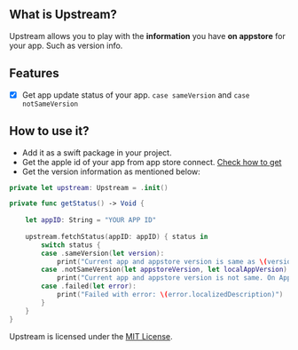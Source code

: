 ## What is Upstream?

Upstream allows you to play with the **information** you have **on appstore** for your app. Such as version info.

## Features
- [x] Get app update status of your app. `case sameVersion` and `case notSameVersion`

## How to use it?

- Add it as a swift package in your project.
- Get the apple id of your app from app store connect. [Check how to get](https://github.com/myawesomehub/Upstream/blob/main/Asset/GetAppleIdForApp.png)
- Get the version information as mentioned below:

```swift
private let upstream: Upstream = .init()

private func getStatus() -> Void {
    
    let appID: String = "YOUR APP ID"
    
    upstream.fetchStatus(appID: appID) { status in
        switch status {
        case .sameVersion(let version):
            print("Current app and appstore version is same as \(version)")
        case .notSameVersion(let appstoreVersion, let localAppVersion):
            print("Current app and appstore version is not same. On Appstore: \(appstoreVersion) and local is: \(localAppVersion)")
        case .failed(let error):
            print("Failed with error: \(error.localizedDescription)")
        }
    }
}

```

Upstream is licensed under the [MIT License](https://github.com/myawesomehub/Upstream/blob/main/LICENSE).
